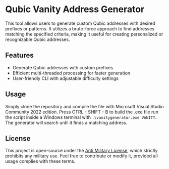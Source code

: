 # Qubic Vanity Address Generator

This tool allows users to generate custom Qubic addresses with desired prefixes or patterns. It utilizes a brute-force approach to find addresses matching the specified criteria, making it useful for creating personalized or recognizable Qubic addresses.

## Features
- Generate Qubic addresses with custom prefixes
- Efficient multi-threaded processing for faster generation
- User-friendly CLI with adjustable difficulty settings

## Usage
Simply clone the repository and compile the file with Microsoft Visual Studio Community 2022 edition. Press CTRL - SHIFT - B to build the .exe file run the script inside a Windows terminal with `.\vanitygenerator.exe VANITY`. The generator will search until it finds a matching address.

## License
This project is open-source under the [Anti Military License](https://github.com/qubicecosystem/antimilitary-license), which strictly prohibits any military use. Feel free to contribute or modify it, provided all usage complies with these terms.
